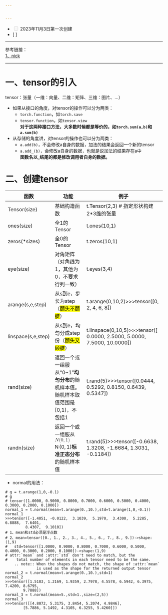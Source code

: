 ```yaml
---


---
```


<ul>
<li class="task-list-item"><input type="checkbox" class="task-list-item-checkbox" disabled=""> 2023年11月3日第一次创建</li>
<li>[ ]</li>
</ul>
<hr>
<p>参考链接：<br>
<a href="https://www.cnblogs.com/nickchen121/p/10807564.html">1、nick</a></p>
<hr>
<h1 id="一、tensor的引入">一、tensor的引入</h1>
<p>tensor：张量（一维：向量、二维：矩阵、三维：图片、…）</p>
<ul>
<li>如果从接口的角度，对tensor的操作可以分为两类：
<ul>
<li><code>torch.function</code>，如<code>torch.save</code></li>
<li><code>tensor.function</code>，如<code>tensor.view</code><br>
<strong>对于这两种接口方法，大多数时候都是等价的，如<code>torch.sum(a,b)</code>和<code>a.sum(b)</code></strong></li>
</ul>
</li>
<li>从存储的角度讲，对tensor的操作也可以分为两类：
<ul>
<li><code>a.add(b)</code>，不会修改a自身的数据，加法的结果会返回一个新的tensor</li>
<li><code>a.add_(b)</code>，会修改a自身的数据，也就是说加法的结果存在a中<br>
<strong>函数名以_结尾的都是修改调用者自身的数据。</strong></li>
</ul>
</li>
</ul>
<h1 id="二、创建tensor">二、创建tensor</h1>

<table>
<thead>
<tr>
<th>函数</th>
<th>功能</th>
<th>例子</th>
</tr>
</thead>
<tbody>
<tr>
<td>Tensor(size)</td>
<td>基础构造函数</td>
<td>t.Tensor(2,3)  # 指定形状构建2*3维的张量</td>
</tr>
<tr>
<td>ones(size)</td>
<td>全1的Tensor</td>
<td>t.ones(10,1)</td>
</tr>
<tr>
<td>zeros(*sizes)</td>
<td>全0的Tensor</td>
<td>t.zeros(10,1)</td>
</tr>
<tr>
<td>eye(size)</td>
<td>对角矩阵（对角线为1，其他为0，不要求行列一致）</td>
<td>t.eyes(3,4)</td>
</tr>
<tr>
<td>arange(s,e,step)</td>
<td>从s到e，步长为step（<mark>顾头不顾腚</mark>）</td>
<td>t.arange(0,10,2)&gt;&gt;&gt;tensor([0, 2, 4, 6, 8])</td>
</tr>
<tr>
<td>linspace(s,e,step)</td>
<td>从s到e，均匀分成step份（<mark>顾头又顾腚</mark>）</td>
<td>t.linspace(0,10,5)&gt;&gt;&gt;tensor([ 0.0000,  2.5000,  5.0000,  7.5000, 10.0000])</td>
</tr>
<tr>
<td>rand(size)</td>
<td>返回一个或一组服从“0~1”<strong>均匀分布</strong>的随机样本值。随机样本取值范围是[0,1)，不包括1</td>
<td>t.rand(5)&gt;&gt;&gt;tensor([0.0444, 0.5292, 0.8150, 0.6439, 0.5347])</td>
</tr>
<tr>
<td>randn(size)</td>
<td>返回一个或一组服从<span class="katex--inline"><span class="katex"><span class="katex-mathml"><math xmlns="http://www.w3.org/1998/Math/MathML"><semantics><mrow><mi>N</mi><mo stretchy="false">(</mo><mn>0</mn><mo separator="true">,</mo><mn>1</mn><mo stretchy="false">)</mo></mrow><annotation encoding="application/x-tex">N(0,1)</annotation></semantics></math></span><span class="katex-html" aria-hidden="true"><span class="base"><span class="strut" style="height: 1em; vertical-align: -0.25em;"></span><span class="mord mathnormal" style="margin-right: 0.10903em;">N</span><span class="mopen">(</span><span class="mord">0</span><span class="mpunct">,</span><span class="mspace" style="margin-right: 0.166667em;"></span><span class="mord">1</span><span class="mclose">)</span></span></span></span></span><strong>标准正态分布</strong>的随机样本值</td>
<td>t.rand(5)&gt;&gt;&gt;tensor([-0.6638,  1.3208, -1.6684,  1.3031, -0.1184])</td>
</tr>
</tbody>
</table><ul>
<li>normal的用法：</li>
</ul>
<pre class=" language-python"><code class="prism  language-python"><span class="token comment"># g = t.arange(1,0,-0.1)</span>
<span class="token comment"># g</span>
<span class="token comment"># tensor([1.0000, 0.9000, 0.8000, 0.7000, 0.6000, 0.5000, 0.4000, 0.3000, 0.2000, 0.1000])</span>
normal_1 <span class="token operator">=</span> t<span class="token punctuation">.</span>normal<span class="token punctuation">(</span>mean<span class="token operator">=</span>t<span class="token punctuation">.</span>arange<span class="token punctuation">(</span><span class="token number">0</span><span class="token punctuation">.</span><span class="token punctuation">,</span><span class="token number">10</span><span class="token punctuation">.</span><span class="token punctuation">)</span><span class="token punctuation">,</span>std<span class="token operator">=</span>t<span class="token punctuation">.</span>arange<span class="token punctuation">(</span><span class="token number">1</span><span class="token punctuation">,</span><span class="token number">0</span><span class="token punctuation">,</span><span class="token operator">-</span><span class="token number">0.1</span><span class="token punctuation">)</span><span class="token punctuation">)</span>
normal_1
<span class="token operator">&gt;&gt;</span><span class="token operator">&gt;</span>tensor<span class="token punctuation">(</span><span class="token punctuation">[</span><span class="token operator">-</span><span class="token number">1.4051</span><span class="token punctuation">,</span> <span class="token operator">-</span><span class="token number">0.0122</span><span class="token punctuation">,</span>  <span class="token number">3.1039</span><span class="token punctuation">,</span>  <span class="token number">5.1970</span><span class="token punctuation">,</span>  <span class="token number">3.4300</span><span class="token punctuation">,</span>  <span class="token number">5.2285</span><span class="token punctuation">,</span>  <span class="token number">6.8888</span><span class="token punctuation">,</span>  <span class="token number">7.6401</span><span class="token punctuation">,</span>
         <span class="token number">8.4307</span><span class="token punctuation">,</span>  <span class="token number">9.1010</span><span class="token punctuation">]</span><span class="token punctuation">)</span>
<span class="token comment"># 1、mean和std必须是浮点数</span>
<span class="token comment"># 2、mean=tensor([0., 1., 2., 3., 4., 5., 6., 7., 8., 9.])-&gt;shape:(1,9)</span>
<span class="token comment"># 	std=tensor([1.0000, 0.9000, 0.8000, 0.7000, 0.6000, 0.5000, 0.4000, 0.3000, 0.2000, 0.1000])-&gt;shape:(1,9)</span>
<span class="token comment"># attr:`mean` and :attr:`std` don't need to match, but the</span>
<span class="token comment">#    total number of elements in each tensor need to be the same.</span>
    <span class="token punctuation">.</span><span class="token punctuation">.</span> note<span class="token punctuation">:</span><span class="token punctuation">:</span> When the shapes do <span class="token operator">not</span> match<span class="token punctuation">,</span> the shape of <span class="token punctuation">:</span>attr<span class="token punctuation">:</span>`mean`
              <span class="token keyword">is</span> used <span class="token keyword">as</span> the shape <span class="token keyword">for</span> the returned output tensor
normal_2 <span class="token operator">=</span> t<span class="token punctuation">.</span>normal<span class="token punctuation">(</span>mean<span class="token operator">=</span>t<span class="token punctuation">.</span>arange<span class="token punctuation">(</span><span class="token number">0</span><span class="token punctuation">.</span><span class="token punctuation">,</span><span class="token number">10</span><span class="token punctuation">.</span><span class="token punctuation">)</span><span class="token punctuation">,</span>std<span class="token operator">=</span><span class="token number">1</span><span class="token punctuation">)</span>
normal_2
<span class="token operator">&gt;&gt;</span><span class="token operator">&gt;</span>tensor<span class="token punctuation">(</span><span class="token punctuation">[</span><span class="token number">1.5183</span><span class="token punctuation">,</span> <span class="token number">1.2169</span><span class="token punctuation">,</span> <span class="token number">1.9359</span><span class="token punctuation">,</span> <span class="token number">2.7978</span><span class="token punctuation">,</span> <span class="token number">4.5578</span><span class="token punctuation">,</span> <span class="token number">6.5942</span><span class="token punctuation">,</span> <span class="token number">6.3975</span><span class="token punctuation">,</span> <span class="token number">7.4200</span><span class="token punctuation">,</span> <span class="token number">8.6795</span><span class="token punctuation">,</span>
        <span class="token number">9.7888</span><span class="token punctuation">]</span><span class="token punctuation">)</span>
normal_3 <span class="token operator">=</span> t<span class="token punctuation">.</span>normal<span class="token punctuation">(</span>mean<span class="token operator">=</span><span class="token number">5</span><span class="token punctuation">.</span><span class="token punctuation">,</span>std<span class="token operator">=</span><span class="token number">1</span><span class="token punctuation">.</span><span class="token punctuation">,</span>size<span class="token operator">=</span><span class="token punctuation">(</span><span class="token number">2</span><span class="token punctuation">,</span><span class="token number">5</span><span class="token punctuation">)</span><span class="token punctuation">)</span>
normal_3
<span class="token operator">&gt;&gt;</span><span class="token operator">&gt;</span>tensor<span class="token punctuation">(</span><span class="token punctuation">[</span><span class="token punctuation">[</span><span class="token number">4.8072</span><span class="token punctuation">,</span> <span class="token number">5.3175</span><span class="token punctuation">,</span> <span class="token number">3.8454</span><span class="token punctuation">,</span> <span class="token number">5.2074</span><span class="token punctuation">,</span> <span class="token number">4.9846</span><span class="token punctuation">]</span><span class="token punctuation">,</span>
        <span class="token punctuation">[</span><span class="token number">5.7886</span><span class="token punctuation">,</span> <span class="token number">5.1492</span><span class="token punctuation">,</span> <span class="token number">4.3105</span><span class="token punctuation">,</span> <span class="token number">6.3255</span><span class="token punctuation">,</span> <span class="token number">5.4260</span><span class="token punctuation">]</span><span class="token punctuation">]</span><span class="token punctuation">)</span>
</code></pre>

